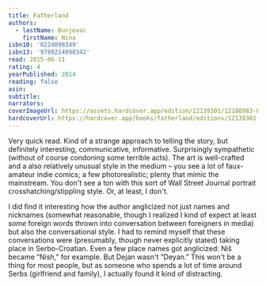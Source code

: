 ```yaml
---
title: Fatherland
authors:
  - lastName: Bunjevac
    firstName: Nina
isbn10: '0224098349'
isbn13: '9780224098342'
read: 2015-06-11
rating: 4
yearPublished: 2014
reading: false
asin:
subtitle:
narrators:
coverImageUrl: https://assets.hardcover.app/edition/12139301/12188983-L.jpg
hardcoverUrl: https://hardcover.app/books/fatherland/editions/12139301
---
```


Very quick read. Kind of a strange approach to telling the story, but definitely interesting, communicative, informative. Surprisingly sympathetic (without of course condoning some terrible acts). The art is well-crafted and a also relatively unusual style in the medium – you see a lot of faux-amateur indie comics; a few photorealistic; plenty that mimic the mainstream. You don't see a ton with this sort of Wall Street Journal portrait crosshatching/stippling style. Or, at least, I don't.

I did find it interesting how the author anglicized not just names and nicknames (somewhat reasonable, though I realized I kind of expect at least _some_ foreign words thrown into conversation between foreigners in media) but also the conversational style. I had to remind myself that these conversations were (presumably, though never explicitly stated) taking place in Serbo-Croatian. Even a few place names got anglicized: Niš became “Nish,” for example. But Dejan wasn't “Deyan.” This won't be a thing for most people, but as someone who spends a lot of time around Serbs (girlfriend and family), I actually found it kind of distracting.
